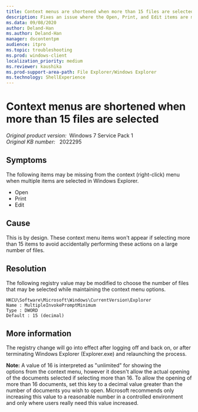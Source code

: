 ```yaml
---
title: Context menus are shortened when more than 15 files are selected
description: Fixes an issue where the Open, Print, and Edit items are missing from the context menu when you select multiple items in Windows Explorer.
ms.data: 09/08/2020
author: Deland-Han
ms.author: Deland-Han
manager: dscontentpm
audience: itpro
ms.topic: troubleshooting
ms.prod: windows-client
localization_priority: medium
ms.reviewer: kaushika
ms.prod-support-area-path: File Explorer/Windows Explorer
ms.technology: ShellExperience
---
```

# Context menus are shortened when more than 15 files are selected

_Original product version:_ &nbsp;Windows 7 Service Pack 1  
_Original KB number:_ &nbsp; 2022295

## Symptoms

The following items may be missing from the context (right-click) menu when multiple items are selected in Windows Explorer.

- Open
- Print
- Edit

## Cause

This is by design. These context menu items won't appear if selecting more than 15 items to avoid accidentally performing these actions on a large number of files.

## Resolution

The following registry value may be modified to choose the number of files that may be selected while maintaining the context menu options.

```console
HKCU\Software\Microsoft\Windows\CurrentVersion\Explorer
Name : MultipleInvokePromptMinimum
Type : DWORD
Default : 15 (decimal)
```

## More information

The registry change will go into effect after logging off and back on, or after terminating Windows Explorer (Explorer.exe) and relaunching the process.

**Note:** A value of 16 is interpreted as "unlimited" for showing the options from the context menu, however it doesn't allow the actual opening of the documents selected if selecting more than 16. To allow the opening of more than 16 documents, set this key to a decimal value greater than the number of documents you wish to open. Microsoft recommends only increasing this value to a reasonable number in a controlled environment and only where users really need this value increased.
